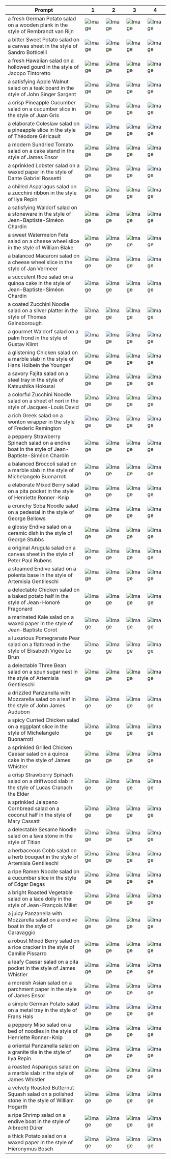 | Prompt | 1 | 2 | 3 | 4 |
|-|-|-|-|-|
| a fresh German Potato salad on a wooden plank in the style of Rembrandt van Rijn | ![Image](https://salad-benchmark-public-assets.s3.us-east-2.amazonaws.com/sdxl/6aba5a1c-1de6-49b8-9514-e8e86d141915-0.jpg) | ![Image](https://salad-benchmark-public-assets.s3.us-east-2.amazonaws.com/sdxl/6aba5a1c-1de6-49b8-9514-e8e86d141915-1.jpg) | ![Image](https://salad-benchmark-public-assets.s3.us-east-2.amazonaws.com/sdxl/6aba5a1c-1de6-49b8-9514-e8e86d141915-2.jpg) | ![Image](https://salad-benchmark-public-assets.s3.us-east-2.amazonaws.com/sdxl/6aba5a1c-1de6-49b8-9514-e8e86d141915-3.jpg) |
| a bitter Sweet Potato salad on a canvas sheet in the style of Sandro Botticelli | ![Image](https://salad-benchmark-public-assets.s3.us-east-2.amazonaws.com/sdxl/2f1c4c74-0661-42a1-bf28-9a21b6aa3670-0.jpg) | ![Image](https://salad-benchmark-public-assets.s3.us-east-2.amazonaws.com/sdxl/2f1c4c74-0661-42a1-bf28-9a21b6aa3670-1.jpg) | ![Image](https://salad-benchmark-public-assets.s3.us-east-2.amazonaws.com/sdxl/2f1c4c74-0661-42a1-bf28-9a21b6aa3670-2.jpg) | ![Image](https://salad-benchmark-public-assets.s3.us-east-2.amazonaws.com/sdxl/2f1c4c74-0661-42a1-bf28-9a21b6aa3670-3.jpg) |
| a fresh Hawaiian salad on a hollowed gourd in the style of Jacopo Tintoretto | ![Image](https://salad-benchmark-public-assets.s3.us-east-2.amazonaws.com/sdxl/1e2a7e4c-6de0-4845-acf2-2a5b176dcb26-0.jpg) | ![Image](https://salad-benchmark-public-assets.s3.us-east-2.amazonaws.com/sdxl/1e2a7e4c-6de0-4845-acf2-2a5b176dcb26-1.jpg) | ![Image](https://salad-benchmark-public-assets.s3.us-east-2.amazonaws.com/sdxl/1e2a7e4c-6de0-4845-acf2-2a5b176dcb26-2.jpg) | ![Image](https://salad-benchmark-public-assets.s3.us-east-2.amazonaws.com/sdxl/1e2a7e4c-6de0-4845-acf2-2a5b176dcb26-3.jpg) |
| a satisfying Apple Walnut salad on a teak board in the style of John Singer Sargent | ![Image](https://salad-benchmark-public-assets.s3.us-east-2.amazonaws.com/sdxl/38d57328-4455-4aa0-8ad3-206657843794-0.jpg) | ![Image](https://salad-benchmark-public-assets.s3.us-east-2.amazonaws.com/sdxl/38d57328-4455-4aa0-8ad3-206657843794-1.jpg) | ![Image](https://salad-benchmark-public-assets.s3.us-east-2.amazonaws.com/sdxl/38d57328-4455-4aa0-8ad3-206657843794-2.jpg) | ![Image](https://salad-benchmark-public-assets.s3.us-east-2.amazonaws.com/sdxl/38d57328-4455-4aa0-8ad3-206657843794-3.jpg) |
| a crisp Pineapple Cucumber salad on a cucumber slice in the style of Juan Gris | ![Image](https://salad-benchmark-public-assets.s3.us-east-2.amazonaws.com/sdxl/3526eb02-32ff-443a-b272-e873716e82e6-0.jpg) | ![Image](https://salad-benchmark-public-assets.s3.us-east-2.amazonaws.com/sdxl/3526eb02-32ff-443a-b272-e873716e82e6-1.jpg) | ![Image](https://salad-benchmark-public-assets.s3.us-east-2.amazonaws.com/sdxl/3526eb02-32ff-443a-b272-e873716e82e6-2.jpg) | ![Image](https://salad-benchmark-public-assets.s3.us-east-2.amazonaws.com/sdxl/3526eb02-32ff-443a-b272-e873716e82e6-3.jpg) |
| a elaborate Coleslaw salad on a pineapple slice in the style of Théodore Géricault | ![Image](https://salad-benchmark-public-assets.s3.us-east-2.amazonaws.com/sdxl/7642fc4d-d495-4324-ac05-d2e8de954d3b-0.jpg) | ![Image](https://salad-benchmark-public-assets.s3.us-east-2.amazonaws.com/sdxl/7642fc4d-d495-4324-ac05-d2e8de954d3b-1.jpg) | ![Image](https://salad-benchmark-public-assets.s3.us-east-2.amazonaws.com/sdxl/7642fc4d-d495-4324-ac05-d2e8de954d3b-2.jpg) | ![Image](https://salad-benchmark-public-assets.s3.us-east-2.amazonaws.com/sdxl/7642fc4d-d495-4324-ac05-d2e8de954d3b-3.jpg) |
| a modern Sundried Tomato salad on a cake stand in the style of James Ensor | ![Image](https://salad-benchmark-public-assets.s3.us-east-2.amazonaws.com/sdxl/8f33bdd5-01c9-4522-8b5e-2f45ccafeeeb-0.jpg) | ![Image](https://salad-benchmark-public-assets.s3.us-east-2.amazonaws.com/sdxl/8f33bdd5-01c9-4522-8b5e-2f45ccafeeeb-1.jpg) | ![Image](https://salad-benchmark-public-assets.s3.us-east-2.amazonaws.com/sdxl/8f33bdd5-01c9-4522-8b5e-2f45ccafeeeb-2.jpg) | ![Image](https://salad-benchmark-public-assets.s3.us-east-2.amazonaws.com/sdxl/8f33bdd5-01c9-4522-8b5e-2f45ccafeeeb-3.jpg) |
| a sprinkled Lobster salad on a waxed paper in the style of Dante Gabriel Rossetti | ![Image](https://salad-benchmark-public-assets.s3.us-east-2.amazonaws.com/sdxl/98d3504d-5f21-4750-bbc6-996f85ed0369-0.jpg) | ![Image](https://salad-benchmark-public-assets.s3.us-east-2.amazonaws.com/sdxl/98d3504d-5f21-4750-bbc6-996f85ed0369-1.jpg) | ![Image](https://salad-benchmark-public-assets.s3.us-east-2.amazonaws.com/sdxl/98d3504d-5f21-4750-bbc6-996f85ed0369-2.jpg) | ![Image](https://salad-benchmark-public-assets.s3.us-east-2.amazonaws.com/sdxl/98d3504d-5f21-4750-bbc6-996f85ed0369-3.jpg) |
| a chilled Asparagus salad on a zucchini ribbon in the style of Ilya Repin | ![Image](https://salad-benchmark-public-assets.s3.us-east-2.amazonaws.com/sdxl/37fbad96-0a54-42d6-a4c8-1fc49403b875-0.jpg) | ![Image](https://salad-benchmark-public-assets.s3.us-east-2.amazonaws.com/sdxl/37fbad96-0a54-42d6-a4c8-1fc49403b875-1.jpg) | ![Image](https://salad-benchmark-public-assets.s3.us-east-2.amazonaws.com/sdxl/37fbad96-0a54-42d6-a4c8-1fc49403b875-2.jpg) | ![Image](https://salad-benchmark-public-assets.s3.us-east-2.amazonaws.com/sdxl/37fbad96-0a54-42d6-a4c8-1fc49403b875-3.jpg) |
| a satisfying Waldorf salad on a stoneware in the style of Jean-Baptiste-Siméon Chardin | ![Image](https://salad-benchmark-public-assets.s3.us-east-2.amazonaws.com/sdxl/f613116a-b554-417e-b590-07adbb736fa5-0.jpg) | ![Image](https://salad-benchmark-public-assets.s3.us-east-2.amazonaws.com/sdxl/f613116a-b554-417e-b590-07adbb736fa5-1.jpg) | ![Image](https://salad-benchmark-public-assets.s3.us-east-2.amazonaws.com/sdxl/f613116a-b554-417e-b590-07adbb736fa5-2.jpg) | ![Image](https://salad-benchmark-public-assets.s3.us-east-2.amazonaws.com/sdxl/f613116a-b554-417e-b590-07adbb736fa5-3.jpg) |
| a sweet Watermelon Feta salad on a cheese wheel slice in the style of William Blake | ![Image](https://salad-benchmark-public-assets.s3.us-east-2.amazonaws.com/sdxl/8fa0651d-9ded-4d0f-a18f-da3781566d1b-0.jpg) | ![Image](https://salad-benchmark-public-assets.s3.us-east-2.amazonaws.com/sdxl/8fa0651d-9ded-4d0f-a18f-da3781566d1b-1.jpg) | ![Image](https://salad-benchmark-public-assets.s3.us-east-2.amazonaws.com/sdxl/8fa0651d-9ded-4d0f-a18f-da3781566d1b-2.jpg) | ![Image](https://salad-benchmark-public-assets.s3.us-east-2.amazonaws.com/sdxl/8fa0651d-9ded-4d0f-a18f-da3781566d1b-3.jpg) |
| a balanced Macaroni salad on a cheese wheel slice in the style of Jan Vermeer | ![Image](https://salad-benchmark-public-assets.s3.us-east-2.amazonaws.com/sdxl/72622825-7d46-4d22-b122-29680258d737-0.jpg) | ![Image](https://salad-benchmark-public-assets.s3.us-east-2.amazonaws.com/sdxl/72622825-7d46-4d22-b122-29680258d737-1.jpg) | ![Image](https://salad-benchmark-public-assets.s3.us-east-2.amazonaws.com/sdxl/72622825-7d46-4d22-b122-29680258d737-2.jpg) | ![Image](https://salad-benchmark-public-assets.s3.us-east-2.amazonaws.com/sdxl/72622825-7d46-4d22-b122-29680258d737-3.jpg) |
| a succulent Rice salad on a quinoa cake in the style of Jean-Baptiste-Siméon Chardin | ![Image](https://salad-benchmark-public-assets.s3.us-east-2.amazonaws.com/sdxl/b486e9c2-0daf-4b08-8091-30ab77113859-0.jpg) | ![Image](https://salad-benchmark-public-assets.s3.us-east-2.amazonaws.com/sdxl/b486e9c2-0daf-4b08-8091-30ab77113859-1.jpg) | ![Image](https://salad-benchmark-public-assets.s3.us-east-2.amazonaws.com/sdxl/b486e9c2-0daf-4b08-8091-30ab77113859-2.jpg) | ![Image](https://salad-benchmark-public-assets.s3.us-east-2.amazonaws.com/sdxl/b486e9c2-0daf-4b08-8091-30ab77113859-3.jpg) |
| a coated Zucchini Noodle salad on a silver platter in the style of Thomas Gainsborough | ![Image](https://salad-benchmark-public-assets.s3.us-east-2.amazonaws.com/sdxl/b1196da9-09dd-49af-b21f-82d1b88e6173-0.jpg) | ![Image](https://salad-benchmark-public-assets.s3.us-east-2.amazonaws.com/sdxl/b1196da9-09dd-49af-b21f-82d1b88e6173-1.jpg) | ![Image](https://salad-benchmark-public-assets.s3.us-east-2.amazonaws.com/sdxl/b1196da9-09dd-49af-b21f-82d1b88e6173-2.jpg) | ![Image](https://salad-benchmark-public-assets.s3.us-east-2.amazonaws.com/sdxl/b1196da9-09dd-49af-b21f-82d1b88e6173-3.jpg) |
| a gourmet Waldorf salad on a palm frond in the style of Gustav Klimt | ![Image](https://salad-benchmark-public-assets.s3.us-east-2.amazonaws.com/sdxl/b8beac56-0cf0-416d-9bf3-4a35043da136-0.jpg) | ![Image](https://salad-benchmark-public-assets.s3.us-east-2.amazonaws.com/sdxl/b8beac56-0cf0-416d-9bf3-4a35043da136-1.jpg) | ![Image](https://salad-benchmark-public-assets.s3.us-east-2.amazonaws.com/sdxl/b8beac56-0cf0-416d-9bf3-4a35043da136-2.jpg) | ![Image](https://salad-benchmark-public-assets.s3.us-east-2.amazonaws.com/sdxl/b8beac56-0cf0-416d-9bf3-4a35043da136-3.jpg) |
| a glistening Chicken salad on a marble slab in the style of Hans Holbein the Younger | ![Image](https://salad-benchmark-public-assets.s3.us-east-2.amazonaws.com/sdxl/ebe13ae8-d286-4fbb-aa61-d4b5d42ce617-0.jpg) | ![Image](https://salad-benchmark-public-assets.s3.us-east-2.amazonaws.com/sdxl/ebe13ae8-d286-4fbb-aa61-d4b5d42ce617-1.jpg) | ![Image](https://salad-benchmark-public-assets.s3.us-east-2.amazonaws.com/sdxl/ebe13ae8-d286-4fbb-aa61-d4b5d42ce617-2.jpg) | ![Image](https://salad-benchmark-public-assets.s3.us-east-2.amazonaws.com/sdxl/ebe13ae8-d286-4fbb-aa61-d4b5d42ce617-3.jpg) |
| a savory Fajita salad on a steel tray in the style of Katsushika Hokusai | ![Image](https://salad-benchmark-public-assets.s3.us-east-2.amazonaws.com/sdxl/89470e56-ee18-4f03-b8da-6c7719e7090f-0.jpg) | ![Image](https://salad-benchmark-public-assets.s3.us-east-2.amazonaws.com/sdxl/89470e56-ee18-4f03-b8da-6c7719e7090f-1.jpg) | ![Image](https://salad-benchmark-public-assets.s3.us-east-2.amazonaws.com/sdxl/89470e56-ee18-4f03-b8da-6c7719e7090f-2.jpg) | ![Image](https://salad-benchmark-public-assets.s3.us-east-2.amazonaws.com/sdxl/89470e56-ee18-4f03-b8da-6c7719e7090f-3.jpg) |
| a colorful Zucchini Noodle salad on a sheet of nori in the style of Jacques-Louis David | ![Image](https://salad-benchmark-public-assets.s3.us-east-2.amazonaws.com/sdxl/e0cf0ae0-35f9-4402-a9bb-10d22a11ff0c-0.jpg) | ![Image](https://salad-benchmark-public-assets.s3.us-east-2.amazonaws.com/sdxl/e0cf0ae0-35f9-4402-a9bb-10d22a11ff0c-1.jpg) | ![Image](https://salad-benchmark-public-assets.s3.us-east-2.amazonaws.com/sdxl/e0cf0ae0-35f9-4402-a9bb-10d22a11ff0c-2.jpg) | ![Image](https://salad-benchmark-public-assets.s3.us-east-2.amazonaws.com/sdxl/e0cf0ae0-35f9-4402-a9bb-10d22a11ff0c-3.jpg) |
| a rich Greek salad on a wonton wrapper in the style of Frederic Remington | ![Image](https://salad-benchmark-public-assets.s3.us-east-2.amazonaws.com/sdxl/17b7a067-2552-401e-b49c-8f34df82d9b8-0.jpg) | ![Image](https://salad-benchmark-public-assets.s3.us-east-2.amazonaws.com/sdxl/17b7a067-2552-401e-b49c-8f34df82d9b8-1.jpg) | ![Image](https://salad-benchmark-public-assets.s3.us-east-2.amazonaws.com/sdxl/17b7a067-2552-401e-b49c-8f34df82d9b8-2.jpg) | ![Image](https://salad-benchmark-public-assets.s3.us-east-2.amazonaws.com/sdxl/17b7a067-2552-401e-b49c-8f34df82d9b8-3.jpg) |
| a peppery Strawberry Spinach salad on a endive boat in the style of Jean-Baptiste-Siméon Chardin | ![Image](https://salad-benchmark-public-assets.s3.us-east-2.amazonaws.com/sdxl/6e4ce862-4772-4677-b523-16dae2214396-0.jpg) | ![Image](https://salad-benchmark-public-assets.s3.us-east-2.amazonaws.com/sdxl/6e4ce862-4772-4677-b523-16dae2214396-1.jpg) | ![Image](https://salad-benchmark-public-assets.s3.us-east-2.amazonaws.com/sdxl/6e4ce862-4772-4677-b523-16dae2214396-2.jpg) | ![Image](https://salad-benchmark-public-assets.s3.us-east-2.amazonaws.com/sdxl/6e4ce862-4772-4677-b523-16dae2214396-3.jpg) |
| a balanced Broccoli salad on a marble slab in the style of Michelangelo Buonarroti | ![Image](https://salad-benchmark-public-assets.s3.us-east-2.amazonaws.com/sdxl/8fdd0b21-bfed-41dc-a43d-0ed081772f9f-0.jpg) | ![Image](https://salad-benchmark-public-assets.s3.us-east-2.amazonaws.com/sdxl/8fdd0b21-bfed-41dc-a43d-0ed081772f9f-1.jpg) | ![Image](https://salad-benchmark-public-assets.s3.us-east-2.amazonaws.com/sdxl/8fdd0b21-bfed-41dc-a43d-0ed081772f9f-2.jpg) | ![Image](https://salad-benchmark-public-assets.s3.us-east-2.amazonaws.com/sdxl/8fdd0b21-bfed-41dc-a43d-0ed081772f9f-3.jpg) |
| a elaborate Mixed Berry salad on a pita pocket in the style of Henriette Ronner-Knip | ![Image](https://salad-benchmark-public-assets.s3.us-east-2.amazonaws.com/sdxl/5d992371-f19f-4273-a796-02c608e8f7a2-0.jpg) | ![Image](https://salad-benchmark-public-assets.s3.us-east-2.amazonaws.com/sdxl/5d992371-f19f-4273-a796-02c608e8f7a2-1.jpg) | ![Image](https://salad-benchmark-public-assets.s3.us-east-2.amazonaws.com/sdxl/5d992371-f19f-4273-a796-02c608e8f7a2-2.jpg) | ![Image](https://salad-benchmark-public-assets.s3.us-east-2.amazonaws.com/sdxl/5d992371-f19f-4273-a796-02c608e8f7a2-3.jpg) |
| a crunchy Soba Noodle salad on a pedestal in the style of George Bellows | ![Image](https://salad-benchmark-public-assets.s3.us-east-2.amazonaws.com/sdxl/d969f756-fc0c-44c6-bd93-6ac0b8d4b9a3-0.jpg) | ![Image](https://salad-benchmark-public-assets.s3.us-east-2.amazonaws.com/sdxl/d969f756-fc0c-44c6-bd93-6ac0b8d4b9a3-1.jpg) | ![Image](https://salad-benchmark-public-assets.s3.us-east-2.amazonaws.com/sdxl/d969f756-fc0c-44c6-bd93-6ac0b8d4b9a3-2.jpg) | ![Image](https://salad-benchmark-public-assets.s3.us-east-2.amazonaws.com/sdxl/d969f756-fc0c-44c6-bd93-6ac0b8d4b9a3-3.jpg) |
| a glossy Endive salad on a ceramic dish in the style of George Stubbs | ![Image](https://salad-benchmark-public-assets.s3.us-east-2.amazonaws.com/sdxl/d1375209-9d06-48c1-b8dc-e29485e4f251-0.jpg) | ![Image](https://salad-benchmark-public-assets.s3.us-east-2.amazonaws.com/sdxl/d1375209-9d06-48c1-b8dc-e29485e4f251-1.jpg) | ![Image](https://salad-benchmark-public-assets.s3.us-east-2.amazonaws.com/sdxl/d1375209-9d06-48c1-b8dc-e29485e4f251-2.jpg) | ![Image](https://salad-benchmark-public-assets.s3.us-east-2.amazonaws.com/sdxl/d1375209-9d06-48c1-b8dc-e29485e4f251-3.jpg) |
| a original Arugula salad on a canvas sheet in the style of Peter Paul Rubens | ![Image](https://salad-benchmark-public-assets.s3.us-east-2.amazonaws.com/sdxl/68fb8438-a90c-4449-9844-9859def5d430-0.jpg) | ![Image](https://salad-benchmark-public-assets.s3.us-east-2.amazonaws.com/sdxl/68fb8438-a90c-4449-9844-9859def5d430-1.jpg) | ![Image](https://salad-benchmark-public-assets.s3.us-east-2.amazonaws.com/sdxl/68fb8438-a90c-4449-9844-9859def5d430-2.jpg) | ![Image](https://salad-benchmark-public-assets.s3.us-east-2.amazonaws.com/sdxl/68fb8438-a90c-4449-9844-9859def5d430-3.jpg) |
| a steamed Endive salad on a polenta base in the style of Artemisia Gentileschi | ![Image](https://salad-benchmark-public-assets.s3.us-east-2.amazonaws.com/sdxl/dd3f71b4-09c4-412d-8f9e-6fb95277245d-0.jpg) | ![Image](https://salad-benchmark-public-assets.s3.us-east-2.amazonaws.com/sdxl/dd3f71b4-09c4-412d-8f9e-6fb95277245d-1.jpg) | ![Image](https://salad-benchmark-public-assets.s3.us-east-2.amazonaws.com/sdxl/dd3f71b4-09c4-412d-8f9e-6fb95277245d-2.jpg) | ![Image](https://salad-benchmark-public-assets.s3.us-east-2.amazonaws.com/sdxl/dd3f71b4-09c4-412d-8f9e-6fb95277245d-3.jpg) |
| a delectable Chicken salad on a baked potato half in the style of Jean-Honoré Fragonard | ![Image](https://salad-benchmark-public-assets.s3.us-east-2.amazonaws.com/sdxl/25cb0a84-99fa-4702-986c-4dbb261d8aec-0.jpg) | ![Image](https://salad-benchmark-public-assets.s3.us-east-2.amazonaws.com/sdxl/25cb0a84-99fa-4702-986c-4dbb261d8aec-1.jpg) | ![Image](https://salad-benchmark-public-assets.s3.us-east-2.amazonaws.com/sdxl/25cb0a84-99fa-4702-986c-4dbb261d8aec-2.jpg) | ![Image](https://salad-benchmark-public-assets.s3.us-east-2.amazonaws.com/sdxl/25cb0a84-99fa-4702-986c-4dbb261d8aec-3.jpg) |
| a marinated Kale salad on a waxed paper in the style of Jean-Baptiste Corot | ![Image](https://salad-benchmark-public-assets.s3.us-east-2.amazonaws.com/sdxl/50be2b03-58cc-4553-aa7d-ab66f764edbc-0.jpg) | ![Image](https://salad-benchmark-public-assets.s3.us-east-2.amazonaws.com/sdxl/50be2b03-58cc-4553-aa7d-ab66f764edbc-1.jpg) | ![Image](https://salad-benchmark-public-assets.s3.us-east-2.amazonaws.com/sdxl/50be2b03-58cc-4553-aa7d-ab66f764edbc-2.jpg) | ![Image](https://salad-benchmark-public-assets.s3.us-east-2.amazonaws.com/sdxl/50be2b03-58cc-4553-aa7d-ab66f764edbc-3.jpg) |
| a luxurious Pomegranate Pear salad on a flatbread in the style of Élisabeth Vigée Le Brun | ![Image](https://salad-benchmark-public-assets.s3.us-east-2.amazonaws.com/sdxl/4e10fcd1-863a-47fe-a114-6c16377e2fe1-0.jpg) | ![Image](https://salad-benchmark-public-assets.s3.us-east-2.amazonaws.com/sdxl/4e10fcd1-863a-47fe-a114-6c16377e2fe1-1.jpg) | ![Image](https://salad-benchmark-public-assets.s3.us-east-2.amazonaws.com/sdxl/4e10fcd1-863a-47fe-a114-6c16377e2fe1-2.jpg) | ![Image](https://salad-benchmark-public-assets.s3.us-east-2.amazonaws.com/sdxl/4e10fcd1-863a-47fe-a114-6c16377e2fe1-3.jpg) |
| a delectable Three Bean salad on a spun sugar nest in the style of Artemisia Gentileschi | ![Image](https://salad-benchmark-public-assets.s3.us-east-2.amazonaws.com/sdxl/89f5662f-2133-40bf-bed7-e07f291f76c6-0.jpg) | ![Image](https://salad-benchmark-public-assets.s3.us-east-2.amazonaws.com/sdxl/89f5662f-2133-40bf-bed7-e07f291f76c6-1.jpg) | ![Image](https://salad-benchmark-public-assets.s3.us-east-2.amazonaws.com/sdxl/89f5662f-2133-40bf-bed7-e07f291f76c6-2.jpg) | ![Image](https://salad-benchmark-public-assets.s3.us-east-2.amazonaws.com/sdxl/89f5662f-2133-40bf-bed7-e07f291f76c6-3.jpg) |
| a drizzled Panzanella with Mozzarella salad on a leaf in the style of John James Audubon | ![Image](https://salad-benchmark-public-assets.s3.us-east-2.amazonaws.com/sdxl/7d64e2aa-8d1b-44bb-bff2-e36b0836c002-0.jpg) | ![Image](https://salad-benchmark-public-assets.s3.us-east-2.amazonaws.com/sdxl/7d64e2aa-8d1b-44bb-bff2-e36b0836c002-1.jpg) | ![Image](https://salad-benchmark-public-assets.s3.us-east-2.amazonaws.com/sdxl/7d64e2aa-8d1b-44bb-bff2-e36b0836c002-2.jpg) | ![Image](https://salad-benchmark-public-assets.s3.us-east-2.amazonaws.com/sdxl/7d64e2aa-8d1b-44bb-bff2-e36b0836c002-3.jpg) |
| a spicy Curried Chicken salad on a eggplant slice in the style of Michelangelo Buonarroti | ![Image](https://salad-benchmark-public-assets.s3.us-east-2.amazonaws.com/sdxl/caf5bb95-b54e-4d07-ae4a-80fe449c11f1-0.jpg) | ![Image](https://salad-benchmark-public-assets.s3.us-east-2.amazonaws.com/sdxl/caf5bb95-b54e-4d07-ae4a-80fe449c11f1-1.jpg) | ![Image](https://salad-benchmark-public-assets.s3.us-east-2.amazonaws.com/sdxl/caf5bb95-b54e-4d07-ae4a-80fe449c11f1-2.jpg) | ![Image](https://salad-benchmark-public-assets.s3.us-east-2.amazonaws.com/sdxl/caf5bb95-b54e-4d07-ae4a-80fe449c11f1-3.jpg) |
| a sprinkled Grilled Chicken Caesar salad on a quinoa cake in the style of James Whistler | ![Image](https://salad-benchmark-public-assets.s3.us-east-2.amazonaws.com/sdxl/7c2de8f9-a7a1-492c-9203-2b5ee66ef967-0.jpg) | ![Image](https://salad-benchmark-public-assets.s3.us-east-2.amazonaws.com/sdxl/7c2de8f9-a7a1-492c-9203-2b5ee66ef967-1.jpg) | ![Image](https://salad-benchmark-public-assets.s3.us-east-2.amazonaws.com/sdxl/7c2de8f9-a7a1-492c-9203-2b5ee66ef967-2.jpg) | ![Image](https://salad-benchmark-public-assets.s3.us-east-2.amazonaws.com/sdxl/7c2de8f9-a7a1-492c-9203-2b5ee66ef967-3.jpg) |
| a crisp Strawberry Spinach salad on a driftwood slab in the style of Lucas Cranach the Elder | ![Image](https://salad-benchmark-public-assets.s3.us-east-2.amazonaws.com/sdxl/b532b3ed-a468-4140-bdf0-cad5b334cf4e-0.jpg) | ![Image](https://salad-benchmark-public-assets.s3.us-east-2.amazonaws.com/sdxl/b532b3ed-a468-4140-bdf0-cad5b334cf4e-1.jpg) | ![Image](https://salad-benchmark-public-assets.s3.us-east-2.amazonaws.com/sdxl/b532b3ed-a468-4140-bdf0-cad5b334cf4e-2.jpg) | ![Image](https://salad-benchmark-public-assets.s3.us-east-2.amazonaws.com/sdxl/b532b3ed-a468-4140-bdf0-cad5b334cf4e-3.jpg) |
| a sprinkled Jalapeno Cornbread salad on a coconut half in the style of Mary Cassatt | ![Image](https://salad-benchmark-public-assets.s3.us-east-2.amazonaws.com/sdxl/dea0c2d2-f3b4-4129-b6fa-27772290639b-0.jpg) | ![Image](https://salad-benchmark-public-assets.s3.us-east-2.amazonaws.com/sdxl/dea0c2d2-f3b4-4129-b6fa-27772290639b-1.jpg) | ![Image](https://salad-benchmark-public-assets.s3.us-east-2.amazonaws.com/sdxl/dea0c2d2-f3b4-4129-b6fa-27772290639b-2.jpg) | ![Image](https://salad-benchmark-public-assets.s3.us-east-2.amazonaws.com/sdxl/dea0c2d2-f3b4-4129-b6fa-27772290639b-3.jpg) |
| a delectable Sesame Noodle salad on a lava stone in the style of Titian | ![Image](https://salad-benchmark-public-assets.s3.us-east-2.amazonaws.com/sdxl/f6065051-d258-4616-bd18-81270d05277e-0.jpg) | ![Image](https://salad-benchmark-public-assets.s3.us-east-2.amazonaws.com/sdxl/f6065051-d258-4616-bd18-81270d05277e-1.jpg) | ![Image](https://salad-benchmark-public-assets.s3.us-east-2.amazonaws.com/sdxl/f6065051-d258-4616-bd18-81270d05277e-2.jpg) | ![Image](https://salad-benchmark-public-assets.s3.us-east-2.amazonaws.com/sdxl/f6065051-d258-4616-bd18-81270d05277e-3.jpg) |
| a herbaceous Cobb salad on a herb bouquet in the style of Artemisia Gentileschi | ![Image](https://salad-benchmark-public-assets.s3.us-east-2.amazonaws.com/sdxl/04f61d4b-b8e2-4770-8444-7612006f8c0b-0.jpg) | ![Image](https://salad-benchmark-public-assets.s3.us-east-2.amazonaws.com/sdxl/04f61d4b-b8e2-4770-8444-7612006f8c0b-1.jpg) | ![Image](https://salad-benchmark-public-assets.s3.us-east-2.amazonaws.com/sdxl/04f61d4b-b8e2-4770-8444-7612006f8c0b-2.jpg) | ![Image](https://salad-benchmark-public-assets.s3.us-east-2.amazonaws.com/sdxl/04f61d4b-b8e2-4770-8444-7612006f8c0b-3.jpg) |
| a ripe Ramen Noodle salad on a cucumber slice in the style of Edgar Degas | ![Image](https://salad-benchmark-public-assets.s3.us-east-2.amazonaws.com/sdxl/3aa8b082-f6a4-43b8-ae28-ae6c678c104c-0.jpg) | ![Image](https://salad-benchmark-public-assets.s3.us-east-2.amazonaws.com/sdxl/3aa8b082-f6a4-43b8-ae28-ae6c678c104c-1.jpg) | ![Image](https://salad-benchmark-public-assets.s3.us-east-2.amazonaws.com/sdxl/3aa8b082-f6a4-43b8-ae28-ae6c678c104c-2.jpg) | ![Image](https://salad-benchmark-public-assets.s3.us-east-2.amazonaws.com/sdxl/3aa8b082-f6a4-43b8-ae28-ae6c678c104c-3.jpg) |
| a bright Roasted Vegetable salad on a lace doily in the style of Jean-François Millet | ![Image](https://salad-benchmark-public-assets.s3.us-east-2.amazonaws.com/sdxl/347cf79d-72ed-4f68-bdcb-f68d17822dc9-0.jpg) | ![Image](https://salad-benchmark-public-assets.s3.us-east-2.amazonaws.com/sdxl/347cf79d-72ed-4f68-bdcb-f68d17822dc9-1.jpg) | ![Image](https://salad-benchmark-public-assets.s3.us-east-2.amazonaws.com/sdxl/347cf79d-72ed-4f68-bdcb-f68d17822dc9-2.jpg) | ![Image](https://salad-benchmark-public-assets.s3.us-east-2.amazonaws.com/sdxl/347cf79d-72ed-4f68-bdcb-f68d17822dc9-3.jpg) |
| a juicy Panzanella with Mozzarella salad on a endive boat in the style of Caravaggio | ![Image](https://salad-benchmark-public-assets.s3.us-east-2.amazonaws.com/sdxl/1580b283-0a20-4fdc-97aa-993ccc42c460-0.jpg) | ![Image](https://salad-benchmark-public-assets.s3.us-east-2.amazonaws.com/sdxl/1580b283-0a20-4fdc-97aa-993ccc42c460-1.jpg) | ![Image](https://salad-benchmark-public-assets.s3.us-east-2.amazonaws.com/sdxl/1580b283-0a20-4fdc-97aa-993ccc42c460-2.jpg) | ![Image](https://salad-benchmark-public-assets.s3.us-east-2.amazonaws.com/sdxl/1580b283-0a20-4fdc-97aa-993ccc42c460-3.jpg) |
| a robust Mixed Berry salad on a rice cracker in the style of Camille Pissarro | ![Image](https://salad-benchmark-public-assets.s3.us-east-2.amazonaws.com/sdxl/11cbbfd9-937e-4798-92b2-c3e8f0048ef3-0.jpg) | ![Image](https://salad-benchmark-public-assets.s3.us-east-2.amazonaws.com/sdxl/11cbbfd9-937e-4798-92b2-c3e8f0048ef3-1.jpg) | ![Image](https://salad-benchmark-public-assets.s3.us-east-2.amazonaws.com/sdxl/11cbbfd9-937e-4798-92b2-c3e8f0048ef3-2.jpg) | ![Image](https://salad-benchmark-public-assets.s3.us-east-2.amazonaws.com/sdxl/11cbbfd9-937e-4798-92b2-c3e8f0048ef3-3.jpg) |
| a leafy Caesar salad on a pita pocket in the style of James Whistler | ![Image](https://salad-benchmark-public-assets.s3.us-east-2.amazonaws.com/sdxl/fb98d478-2fb0-40a0-bf4f-889240d41af4-0.jpg) | ![Image](https://salad-benchmark-public-assets.s3.us-east-2.amazonaws.com/sdxl/fb98d478-2fb0-40a0-bf4f-889240d41af4-1.jpg) | ![Image](https://salad-benchmark-public-assets.s3.us-east-2.amazonaws.com/sdxl/fb98d478-2fb0-40a0-bf4f-889240d41af4-2.jpg) | ![Image](https://salad-benchmark-public-assets.s3.us-east-2.amazonaws.com/sdxl/fb98d478-2fb0-40a0-bf4f-889240d41af4-3.jpg) |
| a moreish Asian salad on a parchment paper in the style of James Ensor | ![Image](https://salad-benchmark-public-assets.s3.us-east-2.amazonaws.com/sdxl/ad987260-2bc2-491f-9dad-e844a7c87aef-0.jpg) | ![Image](https://salad-benchmark-public-assets.s3.us-east-2.amazonaws.com/sdxl/ad987260-2bc2-491f-9dad-e844a7c87aef-1.jpg) | ![Image](https://salad-benchmark-public-assets.s3.us-east-2.amazonaws.com/sdxl/ad987260-2bc2-491f-9dad-e844a7c87aef-2.jpg) | ![Image](https://salad-benchmark-public-assets.s3.us-east-2.amazonaws.com/sdxl/ad987260-2bc2-491f-9dad-e844a7c87aef-3.jpg) |
| a simple German Potato salad on a metal tray in the style of Frans Hals | ![Image](https://salad-benchmark-public-assets.s3.us-east-2.amazonaws.com/sdxl/557c8414-5bcc-455a-9a0e-808e7407a8b8-0.jpg) | ![Image](https://salad-benchmark-public-assets.s3.us-east-2.amazonaws.com/sdxl/557c8414-5bcc-455a-9a0e-808e7407a8b8-1.jpg) | ![Image](https://salad-benchmark-public-assets.s3.us-east-2.amazonaws.com/sdxl/557c8414-5bcc-455a-9a0e-808e7407a8b8-2.jpg) | ![Image](https://salad-benchmark-public-assets.s3.us-east-2.amazonaws.com/sdxl/557c8414-5bcc-455a-9a0e-808e7407a8b8-3.jpg) |
| a peppery Miso salad on a bed of noodles in the style of Henriette Ronner-Knip | ![Image](https://salad-benchmark-public-assets.s3.us-east-2.amazonaws.com/sdxl/aa60c844-223e-49f2-a6e9-de804b098746-0.jpg) | ![Image](https://salad-benchmark-public-assets.s3.us-east-2.amazonaws.com/sdxl/aa60c844-223e-49f2-a6e9-de804b098746-1.jpg) | ![Image](https://salad-benchmark-public-assets.s3.us-east-2.amazonaws.com/sdxl/aa60c844-223e-49f2-a6e9-de804b098746-2.jpg) | ![Image](https://salad-benchmark-public-assets.s3.us-east-2.amazonaws.com/sdxl/aa60c844-223e-49f2-a6e9-de804b098746-3.jpg) |
| a oriental Panzanella salad on a granite tile in the style of Ilya Repin | ![Image](https://salad-benchmark-public-assets.s3.us-east-2.amazonaws.com/sdxl/c69a17b0-832a-4df2-be0a-cbff225826c9-0.jpg) | ![Image](https://salad-benchmark-public-assets.s3.us-east-2.amazonaws.com/sdxl/c69a17b0-832a-4df2-be0a-cbff225826c9-1.jpg) | ![Image](https://salad-benchmark-public-assets.s3.us-east-2.amazonaws.com/sdxl/c69a17b0-832a-4df2-be0a-cbff225826c9-2.jpg) | ![Image](https://salad-benchmark-public-assets.s3.us-east-2.amazonaws.com/sdxl/c69a17b0-832a-4df2-be0a-cbff225826c9-3.jpg) |
| a roasted Asparagus salad on a marble slab in the style of James Whistler | ![Image](https://salad-benchmark-public-assets.s3.us-east-2.amazonaws.com/sdxl/89816532-0cc6-4624-8fc8-0b0b54a9d415-0.jpg) | ![Image](https://salad-benchmark-public-assets.s3.us-east-2.amazonaws.com/sdxl/89816532-0cc6-4624-8fc8-0b0b54a9d415-1.jpg) | ![Image](https://salad-benchmark-public-assets.s3.us-east-2.amazonaws.com/sdxl/89816532-0cc6-4624-8fc8-0b0b54a9d415-2.jpg) | ![Image](https://salad-benchmark-public-assets.s3.us-east-2.amazonaws.com/sdxl/89816532-0cc6-4624-8fc8-0b0b54a9d415-3.jpg) |
| a velvety Roasted Butternut Squash salad on a polished stone in the style of William Hogarth | ![Image](https://salad-benchmark-public-assets.s3.us-east-2.amazonaws.com/sdxl/6aff32a4-9c6c-4233-96be-01e56a933929-0.jpg) | ![Image](https://salad-benchmark-public-assets.s3.us-east-2.amazonaws.com/sdxl/6aff32a4-9c6c-4233-96be-01e56a933929-1.jpg) | ![Image](https://salad-benchmark-public-assets.s3.us-east-2.amazonaws.com/sdxl/6aff32a4-9c6c-4233-96be-01e56a933929-2.jpg) | ![Image](https://salad-benchmark-public-assets.s3.us-east-2.amazonaws.com/sdxl/6aff32a4-9c6c-4233-96be-01e56a933929-3.jpg) |
| a ripe Shrimp salad on a endive boat in the style of Albrecht Dürer | ![Image](https://salad-benchmark-public-assets.s3.us-east-2.amazonaws.com/sdxl/7695735b-b442-4d4b-be80-cc4a1db90e43-0.jpg) | ![Image](https://salad-benchmark-public-assets.s3.us-east-2.amazonaws.com/sdxl/7695735b-b442-4d4b-be80-cc4a1db90e43-1.jpg) | ![Image](https://salad-benchmark-public-assets.s3.us-east-2.amazonaws.com/sdxl/7695735b-b442-4d4b-be80-cc4a1db90e43-2.jpg) | ![Image](https://salad-benchmark-public-assets.s3.us-east-2.amazonaws.com/sdxl/7695735b-b442-4d4b-be80-cc4a1db90e43-3.jpg) |
| a thick Potato salad on a waxed paper in the style of Hieronymus Bosch | ![Image](https://salad-benchmark-public-assets.s3.us-east-2.amazonaws.com/sdxl/592657c2-4e6e-430e-bff8-f2cf2ec3b112-0.jpg) | ![Image](https://salad-benchmark-public-assets.s3.us-east-2.amazonaws.com/sdxl/592657c2-4e6e-430e-bff8-f2cf2ec3b112-1.jpg) | ![Image](https://salad-benchmark-public-assets.s3.us-east-2.amazonaws.com/sdxl/592657c2-4e6e-430e-bff8-f2cf2ec3b112-2.jpg) | ![Image](https://salad-benchmark-public-assets.s3.us-east-2.amazonaws.com/sdxl/592657c2-4e6e-430e-bff8-f2cf2ec3b112-3.jpg) |
